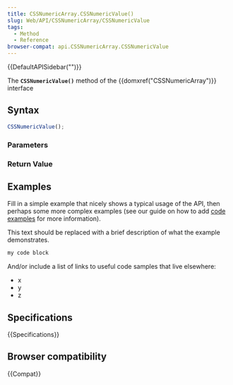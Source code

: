 ```yaml
---
title: CSSNumericArray.CSSNumericValue()
slug: Web/API/CSSNumericArray/CSSNumericValue
tags:
  - Method
  - Reference
browser-compat: api.CSSNumericArray.CSSNumericValue
---
```

{{DefaultAPISidebar("")}}

The **`CSSNumericValue()`** method of the {{domxref("CSSNumericArray")}} interface 

## Syntax

```js
CSSNumericValue();
```

### Parameters



### Return Value



## Examples

Fill in a simple example that nicely shows a typical usage of the API, then perhaps some more complex examples (see our guide on how to add [code examples](/en-US/docs/MDN/Contribute/Structures/Code_examples) for more information).

This text should be replaced with a brief description of what the example demonstrates.

```js
my code block
```

And/or include a list of links to useful code samples that live elsewhere:

*   x
*   y
*   z

## Specifications

{{Specifications}}

## Browser compatibility

{{Compat}}

